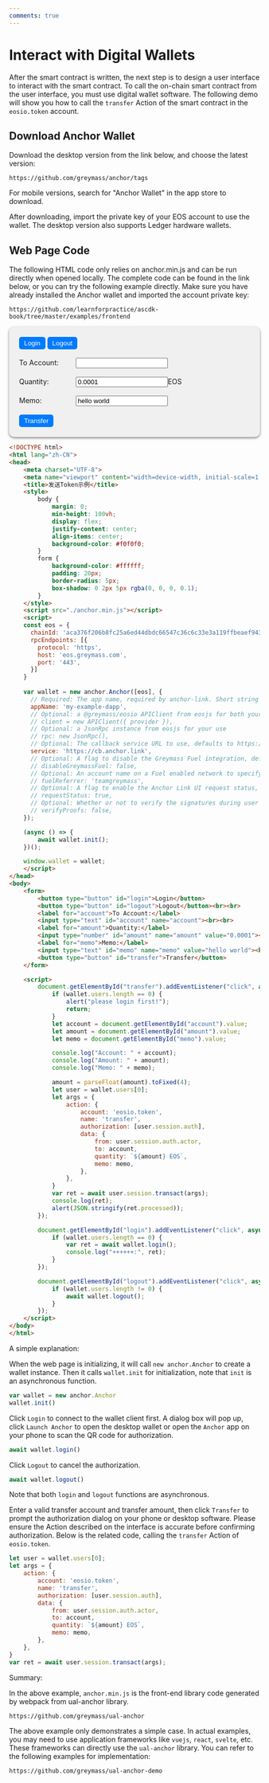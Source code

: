 ```yaml
---
comments: true
---
```


# Interact with Digital Wallets

After the smart contract is written, the next step is to design a user interface to interact with the smart contract. To call the on-chain smart contract from the user interface, you must use digital wallet software. The following demo will show you how to call the `transfer` Action of the smart contract in the `eosio.token` account.

## Download Anchor Wallet

Download the desktop version from the link below, and choose the latest version:

```
https://github.com/greymass/anchor/tags
```

For mobile versions, search for "Anchor Wallet" in the app store to download.

After downloading, import the private key of your EOS account to use the wallet. The desktop version also supports Ledger hardware wallets.

## Web Page Code

The following HTML code only relies on anchor.min.js and can be run directly when opened locally. The complete code can be found in the link below, or you can try the following example directly. Make sure you have already installed the Anchor wallet and imported the account private key:

```
https://github.com/learnforpractice/ascdk-book/tree/master/examples/frontend
```

<style>
    form {
        background-color: #f0f0f0;
        padding: 20px;
        border-radius: 10px;
        box-shadow: 0 2px 5px rgba(0, 0, 0, 0.5);
    }
    form button {
        color: #ffffff; /* You can change this color to your desired foreground color */
        background-color: #007bff;
        padding: 5px 10px;
        border: none;
        border-radius: 5px;
        cursor: pointer;
    }

    form button:hover {
        background-color: #0056b3;
    }
    form label {
        display: inline-block;
        width: 100px; /* Adjust this value to set the desired width for the labels */
        text-align: left;
        margin-right: 10px;
    }
</style>
<script src="../assets/javascripts/anchor.min.js"></script>
<script>
const eos = {
    chainId: 'aca376f206b8fc25a6ed44dbdc66547c36c6c33e3a119ffbeaef943642f0e906',
    rpcEndpoints: [{
    protocol: 'https',
    host: 'eos.greymass.com',
    port: '443',
    }]
}

var wallet = new anchor.Anchor([eos], {
    // Required: The app name, required by anchor-link. Short string identifying the app
    appName: 'my-example-dapp',
    // Optional: a @greymass/eosio APIClient from eosjs for both your use and to use internally in UAL
    // client = new APIClient({ provider }),
    // Optional: a JsonRpc instance from eosjs for your use
    // rpc: new JsonRpc(),
    // Optional: The callback service URL to use, defaults to https://cb.anchor.link
    service: 'https://cb.anchor.link',
    // Optional: A flag to disable the Greymass Fuel integration, defaults to false (enabled)
    // disableGreymassFuel: false,
    // Optional: An account name on a Fuel enabled network to specify as the referrer for transactions
    // fuelReferrer: 'teamgreymass',
    // Optional: A flag to enable the Anchor Link UI request status, defaults to true (enabled)
    // requestStatus: true,  
    // Optional: Whether or not to verify the signatures during user login, defaults to false (disabled)
    // verifyProofs: false,
});

(async () => {
    await wallet.init();
})();

window.wallet = wallet;
</script>
<form>
    <button type="button" id="login">Login</button>
    <button type="button" id="logout">Logout</button><br><br>
    <label for="account">To Account:</label>
    <input type="text" id="account" name="account"><br><br>
    <label for="amount">Quantity:</label>
    <input type="number" id="amount" name="amount" value="0.0001"><label>EOS</label><br><br>
    <label for="memo">Memo:</label>
    <input type="text" id="memo" name="memo" value="hello world"><br><br>
    <button type="button" id="transfer">Transfer</button>
</form>

<script>
    document.getElementById("transfer").addEventListener("click", async function() {
        if (wallet.users.length == 0) {
            alert("please login first!");
            return;
        }
        let account = document.getElementById("account").value;
        let amount = document.getElementById("amount").value;
        let memo = document.getElementById("memo").value;

        console.log("Account: " + account);
        console.log("Amount: " + amount);
        console.log("Memo: " + memo);

        amount = parseFloat(amount).toFixed(4);
        let user = wallet.users[0];
        let args = {
            action: {
                account: 'eosio.token',
                name: 'transfer',
                authorization: [user.session.auth],
                data: {
                    from: user.session.auth.actor,
                    to: account,
                    quantity: `${amount} EOS`,
                    memo: memo,
                },
            },
        }
        var ret = await user.session.transact(args);
        console.log(ret);
        alert(JSON.stringify(ret.processed));
    });

    document.getElementById("login").addEventListener("click", async function() {
        if (wallet.users.length == 0) {
            var ret = await wallet.login();
            console.log("++++++:", ret);
        }
    });

    document.getElementById("logout").addEventListener("click", async function() {
        if (wallet.users.length != 0) {
            await wallet.logout();
        }
    });
</script>

```html
<!DOCTYPE html>
<html lang="zh-CN">
<head>
    <meta charset="UTF-8">
    <meta name="viewport" content="width=device-width, initial-scale=1.0">
    <title>发送Token示例</title>
    <style>
        body {
            margin: 0;
            min-height: 100vh;
            display: flex;
            justify-content: center;
            align-items: center;
            background-color: #f0f0f0;
        }
        form {
            background-color: #ffffff;
            padding: 20px;
            border-radius: 5px;
            box-shadow: 0 2px 5px rgba(0, 0, 0, 0.1);
        }
    </style>
    <script src="./anchor.min.js"></script>
    <script>
    const eos = {
      chainId: 'aca376f206b8fc25a6ed44dbdc66547c36c6c33e3a119ffbeaef943642f0e906',
      rpcEndpoints: [{
        protocol: 'https',
        host: 'eos.greymass.com',
        port: '443',
      }]
    }
    
    var wallet = new anchor.Anchor([eos], {
      // Required: The app name, required by anchor-link. Short string identifying the app
      appName: 'my-example-dapp',
      // Optional: a @greymass/eosio APIClient from eosjs for both your use and to use internally in UAL
      // client = new APIClient({ provider }),
      // Optional: a JsonRpc instance from eosjs for your use
      // rpc: new JsonRpc(),
      // Optional: The callback service URL to use, defaults to https://cb.anchor.link
      service: 'https://cb.anchor.link',
      // Optional: A flag to disable the Greymass Fuel integration, defaults to false (enabled)
      // disableGreymassFuel: false,
      // Optional: An account name on a Fuel enabled network to specify as the referrer for transactions
      // fuelReferrer: 'teamgreymass',
      // Optional: A flag to enable the Anchor Link UI request status, defaults to true (enabled)
      // requestStatus: true,  
      // Optional: Whether or not to verify the signatures during user login, defaults to false (disabled)
      // verifyProofs: false,
    });

    (async () => {
        await wallet.init();
    })();

    window.wallet = wallet;
    </script>
</head>
<body>
    <form>
        <button type="button" id="login">Login</button>
        <button type="button" id="logout">Logout</button><br><br>
        <label for="account">To Account:</label>
        <input type="text" id="account" name="account"><br><br>
        <label for="amount">Quantity:</label>
        <input type="number" id="amount" name="amount" value="0.0001"><label>EOS</label><br><br>
        <label for="memo">Memo:</label>
        <input type="text" id="memo" name="memo" value="hello world"><br><br>
        <button type="button" id="transfer">Transfer</button>
    </form>

    <script>
        document.getElementById("transfer").addEventListener("click", async function() {
            if (wallet.users.length == 0) {
                alert("please login first!");
                return;
            }
            let account = document.getElementById("account").value;
            let amount = document.getElementById("amount").value;
            let memo = document.getElementById("memo").value;

            console.log("Account: " + account);
            console.log("Amount: " + amount);
            console.log("Memo: " + memo);

            amount = parseFloat(amount).toFixed(4);
            let user = wallet.users[0];
            let args = {
                action: {
                    account: 'eosio.token',
                    name: 'transfer',
                    authorization: [user.session.auth],
                    data: {
                        from: user.session.auth.actor,
                        to: account,
                        quantity: `${amount} EOS`,
                        memo: memo,
                    },
                },
            }
            var ret = await user.session.transact(args);
            console.log(ret);
            alert(JSON.stringify(ret.processed));
        });

        document.getElementById("login").addEventListener("click", async function() {
            if (wallet.users.length == 0) {
                var ret = await wallet.login();
                console.log("++++++:", ret);
            }
        });

        document.getElementById("logout").addEventListener("click", async function() {
            if (wallet.users.length != 0) {
                await wallet.logout();
            }
        });
    </script>
</body>
</html>
```

A simple explanation:

When the web page is initializing, it will call `new anchor.Anchor` to create a wallet instance. Then it calls `wallet.init` for initialization, note that `init` is an asynchronous function.

```javascript
var wallet = new anchor.Anchor
wallet.init()
```

Click `Login` to connect to the wallet client first. A dialog box will pop up, click `Launch Anchor` to open the desktop wallet or open the `Anchor` app on your phone to scan the QR code for authorization.

```javascript
await wallet.login()
```

Click `Logout` to cancel the authorization.

```javascript
await wallet.logout()
```

Note that both `login` and `logout` functions are asynchronous.

Enter a valid transfer account and transfer amount, then click `Transfer` to prompt the authorization dialog on your phone or desktop software. Please ensure the Action described on the interface is accurate before confirming authorization. Below is the related code, calling the `transfer` Action of `eosio.token`.

```javascript
let user = wallet.users[0];
let args = {
    action: {
        account: 'eosio.token',
        name: 'transfer',
        authorization: [user.session.auth],
        data: {
            from: user.session.auth.actor,
            to: account,
            quantity: `${amount} EOS`,
            memo: memo,
        },
    },
}
var ret = await user.session.transact(args);
```

Summary:

In the above example, `anchor.min.js` is the front-end library code generated by webpack from ual-anchor library.

```
https://github.com/greymass/ual-anchor
```

The above example only demonstrates a simple case. In actual examples, you may need to use application frameworks like `vuejs`, `react`, `svelte`, etc. These frameworks can directly use the `ual-anchor` library. You can refer to the following examples for implementation:

```
https://github.com/greymass/ual-anchor-demo
```
